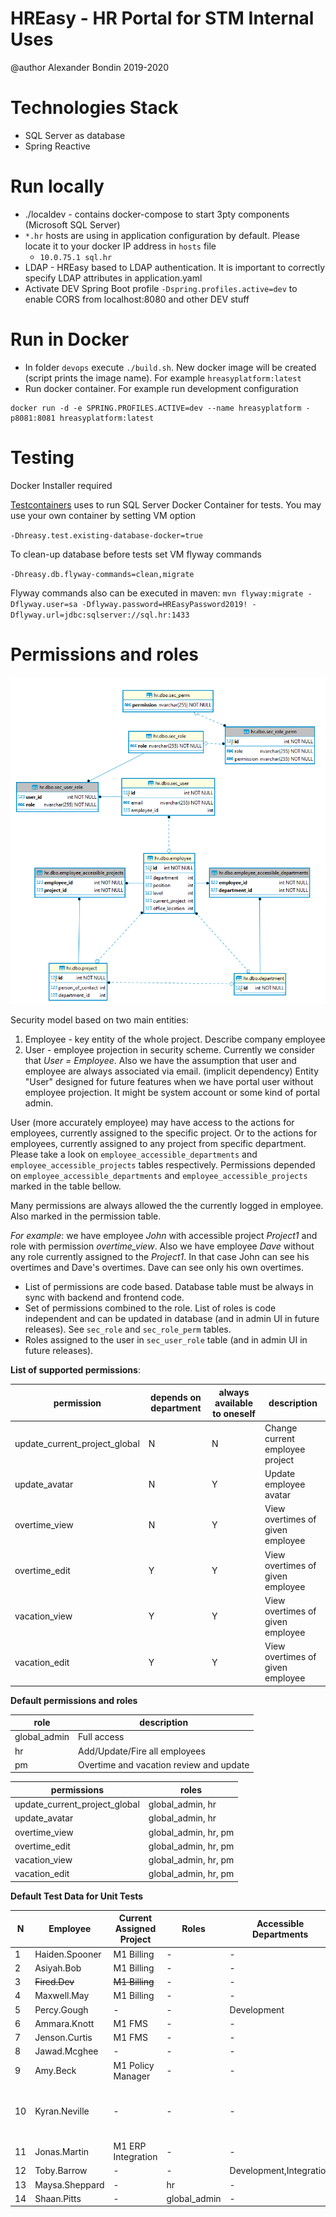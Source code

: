 # HREasy - HR Portal for STM Internal Uses

@author Alexander Bondin 2019-2020

# Technologies Stack

 - SQL Server as database
 - Spring Reactive


# Run locally
 - ./localdev - contains docker-compose to start 3pty components (Microsoft SQL Server)
 - `*.hr` hosts are using in application configuration by default. Please locate it to your docker IP address in `hosts` file
   - `10.0.75.1 sql.hr`
 - LDAP - HREasy based to LDAP authentication. It is important to correctly specify LDAP attributes in application.yaml
 - Activate DEV Spring Boot profile `-Dspring.profiles.active=dev` to enable CORS from localhost:8080 and other DEV stuff

# Run in Docker

 - In folder `devops` execute `./build.sh`. New docker image will be created (script prints the image name). For example `hreasyplatform:latest`
 - Run docker container. For example run development configuration
 ```shell script
docker run -d -e SPRING.PROFILES.ACTIVE=dev --name hreasyplatform -p8081:8081 hreasyplatform:latest
```

# Testing

<aside class="warning">
Docker Installer required
</aside>

[Testcontainers](https://www.testcontainers.org) uses to run SQL Server Docker Container for tests.
You may use your own container by setting VM option
 
`-Dhreasy.test.existing-database-docker=true` 

To clean-up database before tests set VM flyway commands

`-Dhreasy.db.flyway-commands=clean,migrate`

Flyway commands also can be executed in maven:
`mvn flyway:migrate -Dflyway.user=sa -Dflyway.password=HREasyPassword2019! -Dflyway.url=jdbc:sqlserver://sql.hr:1433`

# Permissions and roles

![Security Database](./.architecture/hr_sec.png "Security Database Scheme")

Security model based on two main entities:
1) Employee - key entity of the whole project. Describe company employee
2) User - employee projection in security scheme.
Currently we consider that *User = Employee*.
Also we have the assumption that user and employee are always associated via email. (implicit dependency)
Entity "User" designed for future features when we have portal user without employee projection.
It might be system account or some kind of portal admin. 

User (more accurately employee) may have access to the actions for employees, currently assigned to the specific project.
Or to the actions for employees, currently assigned to any project from specific department.
Please take a look on `employee_accessible_departments` and `employee_accessible_projects` tables respectively.
Permissions depended on `employee_accessible_departments` and `employee_accessible_projects` marked in the table bellow.
   
Many permissions are always allowed the the currently logged in employee. Also marked in the permission table.

*For example*: we have employee *John* with accessible project *Project1* and role with permission *overtime_view*.
Also we have employee *Dave* without any role currently assigned to the *Project1*.
In that case John can see his overtimes and Dave's overtimes. Dave can see only his own overtimes.        
   
- List of permissions are code based. Database table must be always in sync with backend and frontend code.
- Set of permissions combined to the role.
List of roles is code independent and can be updated in database (and in admin UI in future releases). 
See `sec_role` and `sec_role_perm` tables.
- Roles assigned to the user in `sec_user_role` table (and in admin UI in future releases). 

**List of supported permissions**:

|permission|depends on department|always available to oneself |description|
|----|------|------|------|
|update_current_project_global|N|N|Change current employee project|
|update_avatar|N|Y|Update employee avatar|
|overtime_view|N|Y|View overtimes of given employee|
|overtime_edit|Y|Y|View overtimes of given employee|
|vacation_view|Y|Y|View overtimes of given employee|
|vacation_edit|Y|Y|View overtimes of given employee|

**Default permissions and roles**


|role|description|
|----|------|
|global_admin|Full access|
|hr|Add/Update/Fire all employees|
|pm|Overtime and vacation review and update|

|permissions|roles|
|----|------|
|update_current_project_global|global_admin, hr|
|update_avatar|global_admin, hr|
|overtime_view|global_admin, hr, pm|
|overtime_edit|global_admin, hr, pm|
|vacation_view|global_admin, hr, pm|
|vacation_edit|global_admin, hr, pm|


**Default Test Data for Unit Tests**

| N |Employee|Current Assigned Project|Roles|Accessible Departments|Accessible Projects|
|---|--------|------------------------|-----|----------------------|-------------------|
|1|Haiden.Spooner|M1 Billing|-|-|-|
|2|Asiyah.Bob|M1 Billing|-|-|-|
|3| ~~Fired.Dev~~|~~M1 Billing~~|-|-|-|
|4|Maxwell.May|M1 Billing|-|-|M1 Billing|
|5|Percy.Gough|-|-|Development|-|
|6|Ammara.Knott|M1 FMS|-|-|-|
|7|Jenson.Curtis|M1 FMS|-|-|-|
|8|Jawad.Mcghee|-|-|-|M1 FMS|
|9|Amy.Beck|M1 Policy Manager|-|-|-|
|10|Kyran.Neville|-|-|-|M1 Billing,M1 FMS,M1 Policy Manager|
|11|Jonas.Martin|M1 ERP Integration|-|-|-|
|12|Toby.Barrow|-|-|Development,Integration|-|
|13|Maysa.Sheppard|-|hr|-|-|
|14|Shaan.Pitts|-|global_admin|-|-|
